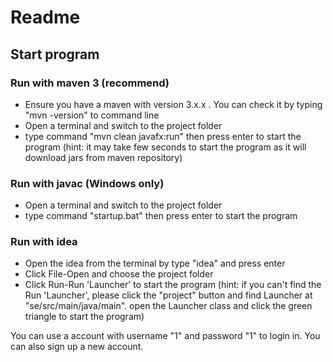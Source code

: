 # Readme
## Start program
### Run with maven 3 (__recommend__)
- Ensure you have a maven with version 3.x.x . You can check it by typing "mvn -version" to command line
- Open a terminal and switch to the project folder
- type command "mvn clean javafx:run" then press enter to start the program (hint: it may take few seconds to start the program as it will download jars from maven repository)
### Run with javac (__Windows only__)
- Open a terminal and switch to the project folder
- type command "startup.bat" then press enter to start the program
### Run with idea
- Open the idea from the terminal by type "idea" and press enter
- Click File-Open and choose the project folder
- Click Run-Run 'Launcher' to start the program (hint: if you can't find the Run 'Launcher', please click the "project" button and find Launcher at "se/src/main/java/main". open the Launcher class and click the green triangle to start the program)

You can use a account with username "1" and password "1" to login in. You can also sign up a new account.

